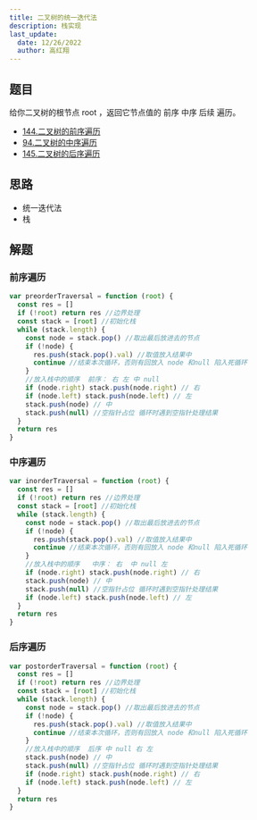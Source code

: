 ```yaml
---
title: 二叉树的统一迭代法
description: 栈实现
last_update:
  date: 12/26/2022
  author: 高红翔
---
```


## 题目

给你二叉树的根节点 root ，返回它节点值的 前序 中序 后续 遍历。

- [144.二叉树的前序遍历](https://leetcode.cn/problems/binary-tree-preorder-traversal/)
- [94.二叉树的中序遍历](https://leetcode.cn/problems/binary-tree-inorder-traversal/)
- [145.二叉树的后序遍历](https://leetcode.cn/problems/binary-tree-postorder-traversal/)

## 思路

- 统一迭代法
- 栈

## 解题

### 前序遍历

```js
var preorderTraversal = function (root) {
  const res = []
  if (!root) return res //边界处理
  const stack = [root] //初始化栈
  while (stack.length) {
    const node = stack.pop() //取出最后放进去的节点
    if (!node) {
      res.push(stack.pop().val) //取值放入结果中
      continue //结束本次循环，否则有回放入 node 和null 陷入死循环
    }
    //放入栈中的顺序  前序： 右 左 中 null
    if (node.right) stack.push(node.right) // 右
    if (node.left) stack.push(node.left) // 左
    stack.push(node) // 中
    stack.push(null) //空指针占位 循环时遇到空指针处理结果
  }
  return res
}
```

### 中序遍历

```js
var inorderTraversal = function (root) {
  const res = []
  if (!root) return res //边界处理
  const stack = [root] //初始化栈
  while (stack.length) {
    const node = stack.pop() //取出最后放进去的节点
    if (!node) {
      res.push(stack.pop().val) //取值放入结果中
      continue //结束本次循环，否则有回放入 node 和null 陷入死循环
    }
    //放入栈中的顺序   中序： 右  中 null 左
    if (node.right) stack.push(node.right) // 右
    stack.push(node) // 中
    stack.push(null) //空指针占位 循环时遇到空指针处理结果
    if (node.left) stack.push(node.left) // 左
  }
  return res
}
```

### 后序遍历

```js
var postorderTraversal = function (root) {
  const res = []
  if (!root) return res //边界处理
  const stack = [root] //初始化栈
  while (stack.length) {
    const node = stack.pop() //取出最后放进去的节点
    if (!node) {
      res.push(stack.pop().val) //取值放入结果中
      continue //结束本次循环，否则有回放入 node 和null 陷入死循环
    }
    //放入栈中的顺序  后序 中 null 右 左
    stack.push(node) // 中
    stack.push(null) //空指针占位 循环时遇到空指针处理结果
    if (node.right) stack.push(node.right) // 右
    if (node.left) stack.push(node.left) // 左
  }
  return res
}
```
